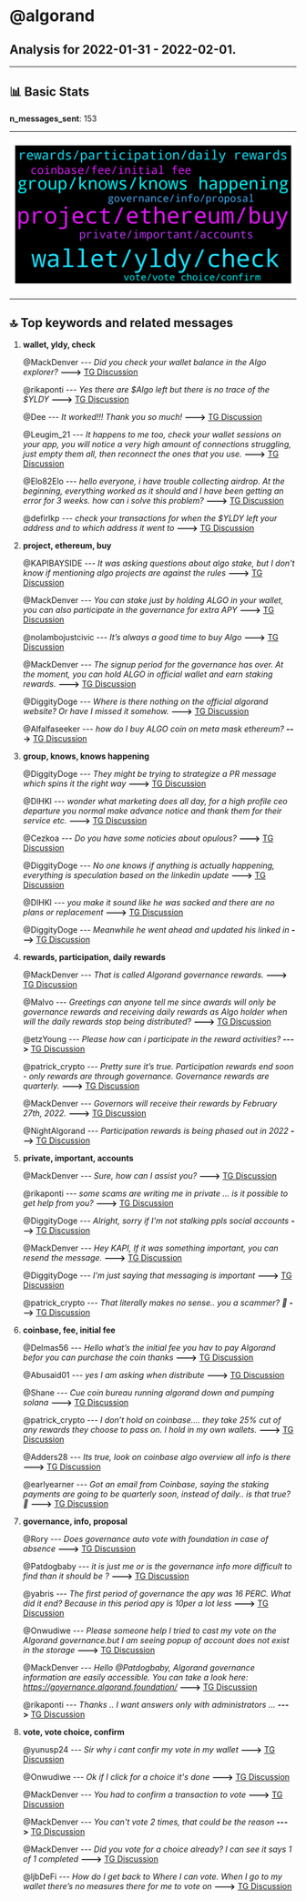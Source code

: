 # **@algorand**
 ## Analysis for **2022-01-31** - **2022-02-01**.

---

## 📊 **Basic Stats**

**n_messages_sent**: 153

---
![wordcloud](algorand_1Days_wordcloud.png)

---


## 🔝 **Top keywords and related messages**

1. **wallet, yldy, check**

    @MackDenver --- *Did you check your wallet balance in the Algo explorer?* **--->** [TG Discussion](https://t.me/algorand/336119)

    @rikaponti --- *Yes there are $Algo left but there is no trace of the $YLDY* **--->** [TG Discussion](https://t.me/algorand/336120)

    @Dee --- *It worked!!! Thank you so much!* **--->** [TG Discussion](https://t.me/algorand/336210)

    @Leugim_21 --- *It happens to me too, check your wallet sessions on your app, you will notice a very high amount of connections struggling, just empty them all, then reconnect the ones that you use.* **--->** [TG Discussion](https://t.me/algorand/336175)

    @Elo82Elo --- *hello everyone, i have trouble collecting airdrop.  At the beginning, everything worked as it should and I have been getting an error for 3 weeks.  how can i solve this problem?* **--->** [TG Discussion](https://t.me/algorand/336139)

    @defirlkp --- *check your transactions for when the $YLDY left your address and to which address it went to* **--->** [TG Discussion](https://t.me/algorand/336121)

2. **project, ethereum, buy**

    @KAPIBAYSIDE --- *It was asking questions about algo stake, but I don't know if mentioning algo projects are against the rules* **--->** [TG Discussion](https://t.me/algorand/336163)

    @MackDenver --- *You can stake just by holding ALGO in your wallet, you can also participate in the governance for extra APY* **--->** [TG Discussion](https://t.me/algorand/336343)

    @nolambojustcivic --- *It’s always a good time to buy Algo* **--->** [TG Discussion](https://t.me/algorand/336305)

    @MackDenver --- *The signup period for the governance has over. At the moment, you can hold ALGO in official wallet and earn staking rewards.* **--->** [TG Discussion](https://t.me/algorand/336146)

    @DiggityDoge --- *Where is there nothing on the official algorand website? Or have I missed it somehow.* **--->** [TG Discussion](https://t.me/algorand/336114)

    @Alfalfaseeker --- *how do I buy ALGO coin on meta mask ethereum?* **--->** [TG Discussion](https://t.me/algorand/336122)

3. **group, knows, knows happening**

    @DiggityDoge --- *They might be trying to strategize a PR message which spins it the right way* **--->** [TG Discussion](https://t.me/algorand/336226)

    @DlHKl --- *wonder what marketing does all day, for a high profile ceo departure you normal make advance notice and thank them for their service etc.* **--->** [TG Discussion](https://t.me/algorand/336224)

    @Cezkoa --- *Do you have some noticies about opulous?* **--->** [TG Discussion](https://t.me/algorand/336390)

    @DiggityDoge --- *No one knows if anything is actually happening, everything is speculation based on the linkedin update* **--->** [TG Discussion](https://t.me/algorand/336242)

    @DlHKl --- *you make it sound like he was sacked and there are no plans or replacement* **--->** [TG Discussion](https://t.me/algorand/336239)

    @DiggityDoge --- *Meanwhile he went ahead and updated his linked in* **--->** [TG Discussion](https://t.me/algorand/336227)

4. **rewards, participation, daily rewards**

    @MackDenver --- *That is called Algorand governance rewards.* **--->** [TG Discussion](https://t.me/algorand/336142)

    @Malvo --- *Greetings can anyone tell me since awards will only be governance rewards and receiving daily rewards as Algo holder when will the daily rewards stop being distributed?* **--->** [TG Discussion](https://t.me/algorand/336263)

    @etzYoung --- *Please how can i participate in the reward activities?* **--->** [TG Discussion](https://t.me/algorand/336145)

    @patrick_crypto --- *Pretty sure it’s true.  Participation rewards end soon - only rewards are through governance.  Governance rewards are quarterly.* **--->** [TG Discussion](https://t.me/algorand/336089)

    @MackDenver --- *Governors will receive their rewards by February 27th, 2022.* **--->** [TG Discussion](https://t.me/algorand/336144)

    @NightAlgorand --- *Participation rewards is being phased out in 2022* **--->** [TG Discussion](https://t.me/algorand/336266)

5. **private, important, accounts**

    @MackDenver --- *Sure, how can I assist you?* **--->** [TG Discussion](https://t.me/algorand/336127)

    @rikaponti --- *some scams are writing me in private ... is it possible to get help from you?* **--->** [TG Discussion](https://t.me/algorand/336124)

    @DiggityDoge --- *Alright, sorry if I'm not stalking ppls social accounts* **--->** [TG Discussion](https://t.me/algorand/336179)

    @MackDenver --- *Hey KAPI, If it was something important, you can resend the message.* **--->** [TG Discussion](https://t.me/algorand/336162)

    @DiggityDoge --- *I'm just saying that messaging is important* **--->** [TG Discussion](https://t.me/algorand/336241)

    @patrick_crypto --- *That literally makes no sense.. you a scammer?  🤣* **--->** [TG Discussion](https://t.me/algorand/336093)

6. **coinbase, fee, initial fee**

    @Delmas56 --- *Hello what’s the initial fee you hav to pay Algorand befor you can purchase the coin thanks* **--->** [TG Discussion](https://t.me/algorand/336286)

    @Abusaid01 --- *yes I am asking when distribute* **--->** [TG Discussion](https://t.me/algorand/336143)

    @Shane --- *Cue  coin bureau running algorand down and pumping solana* **--->** [TG Discussion](https://t.me/algorand/336298)

    @patrick_crypto --- *I don’t hold on coinbase…. they take 25% cut of any rewards they choose to pass on. I hold in my own wallets.* **--->** [TG Discussion](https://t.me/algorand/336091)

    @Adders28 --- *Its true, look on coinbase algo overview all info is there* **--->** [TG Discussion](https://t.me/algorand/336086)

    @earlyearner --- *Got an email from Coinbase, saying the staking payments are going to be quarterly soon, instead of daily.. is that true? 🤔* **--->** [TG Discussion](https://t.me/algorand/336059)

7. **governance, info, proposal**

    @Rory --- *Does governance auto vote with foundation in case of absence* **--->** [TG Discussion](https://t.me/algorand/336327)

    @Patdogbaby --- *it is just me or is the governance info more difficult to find than it should be ?* **--->** [TG Discussion](https://t.me/algorand/336132)

    @yabris --- *The first period of governance the apy was 16 PERC. What did it end? Because in this period apy is 10per a lot less* **--->** [TG Discussion](https://t.me/algorand/336056)

    @Onwudiwe --- *Please someone help I tried to cast my vote on the Algorand governance.but I am seeing popup of account does not exist in the storage* **--->** [TG Discussion](https://t.me/algorand/336363)

    @MackDenver --- *Hello @Patdogbaby, Algorand governance information are easily accessible. You can take a look here: https://governance.algorand.foundation/* **--->** [TG Discussion](https://t.me/algorand/336134)

    @rikaponti --- *Thanks .. I want answers only with administrators ...* **--->** [TG Discussion](https://t.me/algorand/336123)

8. **vote, vote choice, confirm**

    @yunusp24 --- *Sir why i cant confir my vote in my wallet* **--->** [TG Discussion](https://t.me/algorand/336236)

    @Onwudiwe --- *Ok if I click for a choice it's done* **--->** [TG Discussion](https://t.me/algorand/336377)

    @MackDenver --- *You had to confirm a transaction to vote* **--->** [TG Discussion](https://t.me/algorand/336378)

    @MackDenver --- *You can't vote 2 times, that could be the reason* **--->** [TG Discussion](https://t.me/algorand/336374)

    @MackDenver --- *Did you vote for a choice already? I can see it says 1 of 1 completed* **--->** [TG Discussion](https://t.me/algorand/336372)

    @ljbDeFi --- *How do I get back to Where I can vote. When I go to my wallet there’s no measures there for me to vote on* **--->** [TG Discussion](https://t.me/algorand/336345)

